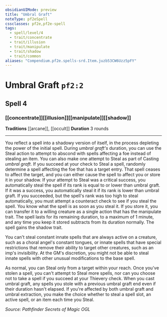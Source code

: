 ```yaml
---
obsidianUIMode: preview
title: "Umbral Graft"
noteType: pf2eSpell
cssclasses: pf2e,pf2e-spell
tags:
  - spell/level/4
  - trait/concentrate
  - trait/illusion
  - trait/manipulate
  - trait/shadow
  - trait/common
aliases: "Compendium.pf2e.spells-srd.Item.juzb53CW6Uzz5pFY" 
---
```

# Umbral Graft  `pf2:2`  
## Spell 4
### [[concentrate]][[illusion]][[manipulate]][[shadow]]
**Traditions** [[arcane]], [[occult]]
**Duration** 3 rounds
* * * 
You reflect a spell into a shadowy version of itself, in the process depleting the power of the initial spell. During _umbral graft's_ duration, you can use the Steal action to attempt to abscond with spells affecting a foe instead of stealing an item. You can also make one attempt to Steal as part of Casting _umbral graft_. If you succeed at your check to Steal a spell, randomly determine a spell affecting the foe that has a target entry. That spell ceases to affect the target, and you can either cause the spell to affect you or store it in your shadow. If your attempt to Steal was a critical success, you automatically steal the spell if its rank is equal to or lower than umbral graft. If it was a success, you automatically steal it if its rank is lower than umbral graft. If you succeeded, but the spell's rank was too high to steal automatically, you must attempt a counteract check to see if you steal the spell. You know what the spell is as soon as you steal it. If you store it, you can transfer it to a willing creature as a single action that has the manipulate trait. The spell lasts for its remaining duration, to a maximum of 1 minute, and any time you keep it stored subtracts from its duration normally. The spell gains the shadow trait.

You can't steal constant innate spells that are always active on a creature, such as a choral angel's constant tongues, or innate spells that have special restrictions that remove their ability to target other creatures, such as an imp's invisibility. At the GM's discretion, you might not be able to steal innate spells with other unusual modifications to the base spell.

As normal, you can Steal only from a target within your reach. Once you've stolen a spell, you can't attempt to Steal more spells, nor can you choose not to take a spell if you succeed at your Thievery check. When you cast umbral graft, any spells you stole with a previous umbral graft end even if their duration hasn't elapsed. If you're affected by both umbral graft and umbral extraction, you make the choice whether to steal a spell slot, an active spell, or an item each time you Steal.

*Source: Pathfinder Secrets of Magic*
*OGL*